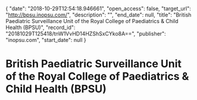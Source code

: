 {
  "date": "2018-10-29T12:54:18.946661", 
  "open_access": false, 
  "target_url": "http://bpsu.inopsu.com/", 
  "description": "", 
  "end_date": null, 
  "title": "British Paediatric Surveillance Unit of the Royal College of Paediatrics & Child Health (BPSU)", 
  "record_id": "20181029T125418/tnW1VvHD14HZShSxCYko8A==", 
  "publisher": "inopsu.com", 
  "start_date": null
}

# British Paediatric Surveillance Unit of the Royal College of Paediatrics & Child Health (BPSU)

